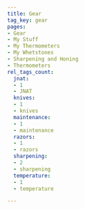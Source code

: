 ```yaml
---
title: Gear
tag_key: gear
pages:
- Gear
- My Stuff
- My Thermometers
- My Whetstones
- Sharpening and Honing
- Thermometers
rel_tags_count:
  jnat:
  - 1
  - JNAT
  knives:
  - 1
  - knives
  maintenance:
  - 1
  - maintenance
  razors:
  - 1
  - razors
  sharpening:
  - 2
  - sharpening
  temperature:
  - 1
  - temperature

---
```

